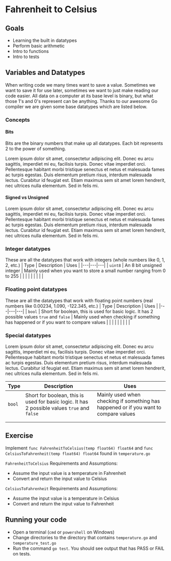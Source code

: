 # Fahrenheit to Celsius
## Goals
- Learning the built in datatypes
- Perform basic arithmetic
- Intro to functions
- Intro to tests

## Variables and Datatypes
When writing code we many times want to save a value.  Sometimes we want to save it for use later, sometimes we want to just make reading our code easier.  All data on a computer at its base level is binary, but what those 1's and 0's represent can be anything.  Thanks to our awesome Go compiler we are given some base datatypes which are listed below.

### Concepts
#### Bits
Bits are the binary numbers that make up all datatypes.  Each bit represents 2 to the power of something.

Lorem ipsum dolor sit amet, consectetur adipiscing elit. Donec eu arcu sagittis, imperdiet mi eu, facilisis turpis. Donec vitae imperdiet orci. Pellentesque habitant morbi tristique senectus et netus et malesuada fames ac turpis egestas. Duis elementum pretium risus, interdum malesuada lectus. Curabitur id feugiat est. Etiam maximus sem sit amet lorem hendrerit, nec ultrices nulla elementum. Sed in felis mi. 

#### Signed vs Unsigned
Lorem ipsum dolor sit amet, consectetur adipiscing elit. Donec eu arcu sagittis, imperdiet mi eu, facilisis turpis. Donec vitae imperdiet orci. Pellentesque habitant morbi tristique senectus et netus et malesuada fames ac turpis egestas. Duis elementum pretium risus, interdum malesuada lectus. Curabitur id feugiat est. Etiam maximus sem sit amet lorem hendrerit, nec ultrices nulla elementum. Sed in felis mi. 

### Integer datatypes
These are all the datatypes that work with integers (whole numbers like 0, 1, 2, etc.)
|  Type | Description  | Uses  |
|---|---|---|
| `uint8`  | An 8 bit unsigned integer  | Mainly used when you want to store a small number ranging from 0 to 255 |
|   |   |   |
|   |   |   |

### Floating point datatypes
These are all the datatypes that work with floating point numbers (real numbers like 0.00234, 1.090, -122.345, etc.)
|  Type | Description  | Uses  |
|---|---|---|
| `bool`  | Short for boolean, this is used for basic logic.  It has 2 possible values `true` and `false`  | Mainly used when checking if something has happened or if you want to compare values  |
|   |   |   |
|   |   |   |

### Special datatypes
Lorem ipsum dolor sit amet, consectetur adipiscing elit. Donec eu arcu sagittis, imperdiet mi eu, facilisis turpis. Donec vitae imperdiet orci. Pellentesque habitant morbi tristique senectus et netus et malesuada fames ac turpis egestas. Duis elementum pretium risus, interdum malesuada lectus. Curabitur id feugiat est. Etiam maximus sem sit amet lorem hendrerit, nec ultrices nulla elementum. Sed in felis mi. 

|  Type | Description  | Uses  |
|---|---|---|
| `bool`  | Short for boolean, this is used for basic logic.  It has 2 possible values `true` and `false`  | Mainly used when checking if something has happened or if you want to compare values  |
|   |   |   |
|   |   |   |

## Exercise
Implement `func FahrenheitToCelsius(temp float64) float64` and `func CelsiusToFahrenheit(temp float64) float64` found in `temperature.go`

`FahrenheitToCelsius` Requirements and Assumptions:
- Assume the input value is a temperature in Fahrenheit
- Convert and return the input value to Celsius

`CelsiusToFahrenheit` Requirements and Assumptions:
- Assume the input value is a temperature in Celsius
- Convert and return the input value to Fahrenheit

## Running your code
- Open a terminal (`cmd` or `powershell` on Windows)
- Change directories to the directory that contains `temperature.go` and `temperature_test.go`
- Run the command `go test`. You should see output that has PASS or FAIL on tests.
